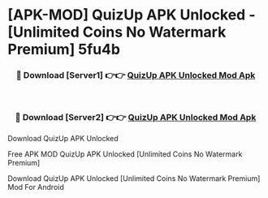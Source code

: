# [APK-MOD] QuizUp APK Unlocked - [Unlimited Coins No Watermark Premium] 5fu4b



<div align="center">
<h3>🔴 Download [Server1] 👉👉 <a href="https://momento.my/?title=QuizUp_APK_Unlocked">QuizUp APK Unlocked Mod Apk</a></h3><br>

<h3>🔴 Download [Server2] 👉👉 <a href="https://momento.my/?title=QuizUp_APK_Unlocked">QuizUp APK Unlocked Mod Apk</a></h3>
</div>



Download QuizUp APK Unlocked 

Free APK MOD QuizUp APK Unlocked [Unlimited Coins No Watermark Premium]

Download QuizUp APK Unlocked [Unlimited Coins No Watermark Premium] Mod For Android
